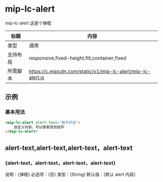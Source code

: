 # mip-lc-alert

mip-lc-alert 这是个弹框

标题|内容
----|----
类型|通用
支持布局|responsive,fixed-height,fill,container,fixed
所需脚本|https://c.mipcdn.com/static/v1/mip-lc-alert/mip-lc-alert.js

## 示例

### 基本用法
```html
<mip-lc-alert alert-text="暂不开启">
    自定义内容，可以嵌套其他组件
</mip-lc-alert>
```

## alert-text,alert-text,alert-text，alert-text

### {alert-text，alert-text，alert-text，alert-text}

说明：{弹框}
必选项：{否}
类型：{String}
默认值：{默认 alert 内容}
